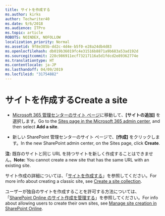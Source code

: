 ```yaml
---
title: サイトを作成する
ms.author: kirks
author: Techwriter40
ms.date: 9/6/2018
ms.audience: ITPro
ms.topic: article
ROBOTS: NOINDEX, NOFOLLOW
localization_priority: Normal
ms.assetid: 9f8e385b-dd2c-4d4e-b5f0-e28a24db4d83
ms.openlocfilehash: db019b36019fc4e31516b8871a9b683a53ad192d
ms.sourcegitcommit: 228c986911ecf73217116a5d1fdcd2e89362774e
ms.translationtype: HT
ms.contentlocale: ja-JP
ms.lasthandoff: 04/09/2019
ms.locfileid: "31754882"
---
```

# <a name="create-a-site"></a><span data-ttu-id="fc3fc-102">サイトを作成する</span><span class="sxs-lookup"><span data-stu-id="fc3fc-102">Create a site</span></span>

- <span data-ttu-id="fc3fc-103">[Microsoft 365 管理センターのサイト ページ](https://portal.office.com/adminportal/home#/SitesList)に移動して、**[サイトの追加]** を選択します。</span><span class="sxs-lookup"><span data-stu-id="fc3fc-103">Go to the [Sites page in the Microsoft 365 admin center](https://portal.office.com/adminportal/home#/SitesList), and then select **Add a site**.</span></span> 
    
- <span data-ttu-id="fc3fc-104">新しい SharePoint 管理センターのサイト ページで、**[作成]** をクリックします。</span><span class="sxs-lookup"><span data-stu-id="fc3fc-104">In the new SharePoint admin center, on the Sites page, click **Create**.</span></span> 
    
 <span data-ttu-id="fc3fc-105">**注:** 既存のサイトと同じ URL を持つサイトを新しく作成することはできません。</span><span class="sxs-lookup"><span data-stu-id="fc3fc-105">**Note:** You cannot create a new site that has the same URL with an existing site.</span></span> 
  
<span data-ttu-id="fc3fc-106">サイト作成の詳細については、「[サイトを作成する](https://go.microsoft.com/fwlink/?linkid=866295)」を参照してください。</span><span class="sxs-lookup"><span data-stu-id="fc3fc-106">For more info about creating a classic site, see [Create a site collection](https://go.microsoft.com/fwlink/?linkid=866295).</span></span>
  
<span data-ttu-id="fc3fc-107">ユーザーが独自のサイトを作成することを許可する方法については、「[SharePoint Online のサイト作成を管理する](https://go.microsoft.com/fwlink/?linkid=866296)」を参照してください。</span><span class="sxs-lookup"><span data-stu-id="fc3fc-107">For info about allowing users to create their own sites, see [Manage site creation in SharePoint Online](https://go.microsoft.com/fwlink/?linkid=866296).</span></span>
  


